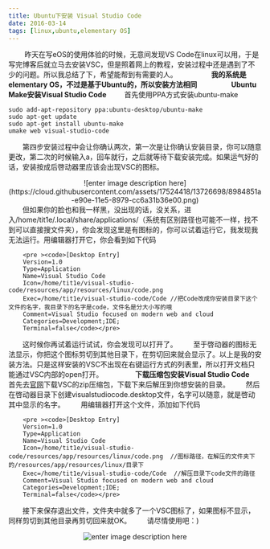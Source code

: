 ```yaml
---
title: Ubuntu下安装 Visual Studio Code
date: 2016-03-14
tags: [linux,ubuntu,elementary OS]
---
```

　　 昨天在写eOS的使用体验的时候，无意间发现VS Code在linux可以用，于是写完博客后就立马去安装VSC，但是照着网上的教程，安装过程中还是遇到了不少的问题。所以我总结了下，希望能帮到有需要的人。
　　
　　 **我的系统是elementary OS，不过是基于Ubuntu的，所以安装方法相同**
　　 <!--more-->
　　 **Ubuntu Make安装Visual Studio Code**
　　 首先使用PPA方式安装ubuntu-make
```
sudo add-apt-repository ppa:ubuntu-desktop/ubuntu-make
sudo apt-get update
sudo apt-get install ubuntu-make
umake web visual-studio-code
```
　　第四步安装过程中会让你确认两次，第一次是让你确认安装目录，你可以随意更改，第二次的时候输入a，回车就行，之后就等待下载安装完成。如果运气好的话，安装按成后啓动器里应该会出现VSC的图标。
<center>![enter image description here](https://cloud.githubusercontent.com/assets/17524418/13726698/8984851a-e90e-11e5-8979-cc6a31b36e00.png)</center>
　　但如果你的脸也和我一样黑，没出现的话，没关系，进入/home/tit1e/.local/share/applications/（系统有区别路径也可能不一样，找不到可以直接搜文件夹），你会发现这里是有图标的，你可以试着运行它，我发现我无法运行。用编辑器打开它，你会看到如下代码

		<pre ><code>[Desktop Entry]
		Version=1.0
		Type=Application
		Name=Visual Studio Code
		Icon=/home/tit1e/visual-studio-code/resources/app/resources/linux/code.png
		Exec=/home/tit1e/visual-studio-code/Code //把Code改成你安装目录下这个文件的名字，我目录下的名字是code，文件名是分大小写的哦
		Comment=Visual Studio focused on modern web and cloud
		Categories=Development;IDE;
		Terminal=false</code></pre>
　　这时候你再试着运行试试，你会发现可以打开了。
　　至于啓动器的图标无法显示，你把这个图标剪切到其他目录下，在剪切回来就会显示了。以上是我的安装方法。只是这样安装的VSC不出现在右键运行方式的列表里，所以打开文档只能通过VSC内部的open打开。
　　
　　**下载压缩包安装Visual Studio Code**
　　首先去[官网](https://code.visualstudio.com/)下载VSC的zip压缩包，下载下来后解压到你想安装的目录。
　　然后在啓动器目录下创建visualstudiocode.desktop文件，名字可以随意，就是啓动其中显示的名字。
　　用编辑器打开这个文件，添加如下代码

		<pre ><code>[Desktop Entry]
		Version=1.0
		Type=Application
		Name=Visual Studio Code
		Icon=/home/tit1e/visual-studio-code/resources/app/resources/linux/code.png  //图标路径，在解压的文件夹下的/resources/app/resources/linux/目录下
		Exec=/home/tit1e/visual-studio-code/Code  //解压目录下code文件的路径
		Comment=Visual Studio focused on modern web and cloud
		Categories=Development;IDE;
		Terminal=false</code></pre>
　　接下来保存退出文件，文件夹中就多了一个VSC图标了，如果图标不显示，同样剪切到其他目录再剪切回来就OK。
　　请尽情使用吧：)
　　<center>![enter image description here](https://cloud.githubusercontent.com/assets/17524418/13726700/9a1c261c-e90e-11e5-8b88-e1ca351ca37c.png)</center>
